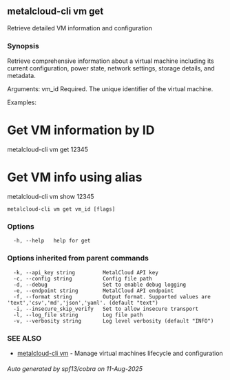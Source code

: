 ## metalcloud-cli vm get

Retrieve detailed VM information and configuration

### Synopsis

Retrieve comprehensive information about a virtual machine including its current
configuration, power state, network settings, storage details, and metadata.

Arguments:
  vm_id          Required. The unique identifier of the virtual machine.

Examples:
  # Get VM information by ID
  metalcloud-cli vm get 12345
  
  # Get VM info using alias
  metalcloud-cli vm show 12345

```
metalcloud-cli vm get vm_id [flags]
```

### Options

```
  -h, --help   help for get
```

### Options inherited from parent commands

```
  -k, --api_key string         MetalCloud API key
  -c, --config string          Config file path
  -d, --debug                  Set to enable debug logging
  -e, --endpoint string        MetalCloud API endpoint
  -f, --format string          Output format. Supported values are 'text','csv','md','json','yaml'. (default "text")
  -i, --insecure_skip_verify   Set to allow insecure transport
  -l, --log_file string        Log file path
  -v, --verbosity string       Log level verbosity (default "INFO")
```

### SEE ALSO

* [metalcloud-cli vm](metalcloud-cli_vm.md)	 - Manage virtual machines lifecycle and configuration

###### Auto generated by spf13/cobra on 11-Aug-2025
